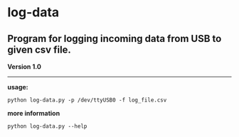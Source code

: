 # log-data

## Program for logging incoming data from USB to given csv file.
**Version 1.0**

---

**usage:**

```
python log-data.py -p /dev/ttyUSB0 -f log_file.csv
```

**more information**

```
python log-data.py --help
```